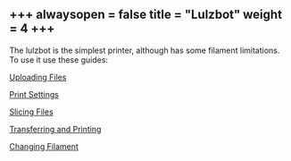 +++
alwaysopen = false
title = "Lulzbot"
weight = 4
+++
---
The lulzbot is the simplest printer, although has some filament limitations. To use it use these guides:

[Uploading Files](https://cid.friendscentral.org/3dprinters/lulzbot/uploadingfiles/index.html)

[Print Settings](https://cid.friendscentral.org/3dprinters/lulzbot/printersettings/index.html)

[Slicing Files](https://cid.friendscentral.org/3dprinters/lulzbot/slicefiles/index.html)

[Transferring and Printing](https://cid.friendscentral.org/3dprinters/lulzbot/transferringtoprinter/index.html)

[Changing Filament](https://cid.friendscentral.org/3dprinters/lulzbot/changingfilament/index.html)

